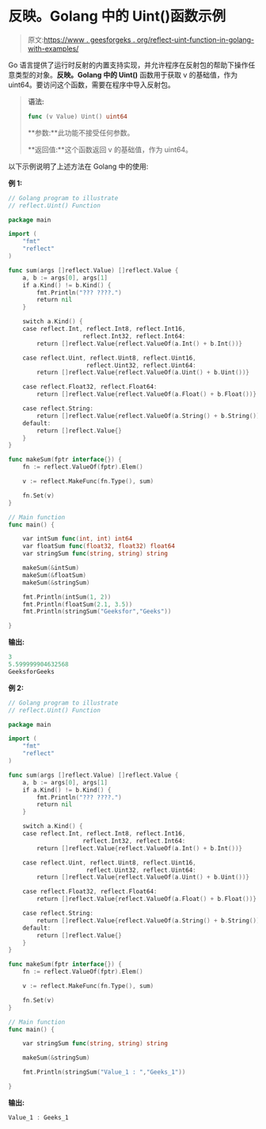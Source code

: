 # 反映。Golang 中的 Uint()函数示例

> 原文:[https://www . geesforgeks . org/reflect-uint-function-in-golang-with-examples/](https://www.geeksforgeeks.org/reflect-uint-function-in-golang-with-examples/)

Go 语言提供了运行时反射的内置支持实现，并允许程序在反射包的帮助下操作任意类型的对象。**反映。Golang 中的 Uint()** 函数用于获取 v 的基础值，作为 uint64。要访问这个函数，需要在程序中导入反射包。

> **语法:**
> 
> ```go
> func (v Value) Uint() uint64
> 
> ```
> 
> **参数:**此功能不接受任何参数。
> 
> **返回值:**这个函数返回 v 的基础值，作为 uint64。

以下示例说明了上述方法在 Golang 中的使用:

**例 1:**

```go
// Golang program to illustrate
// reflect.Uint() Function

package main

import (
    "fmt"
    "reflect"
)

func sum(args []reflect.Value) []reflect.Value {
    a, b := args[0], args[1]
    if a.Kind() != b.Kind() {
        fmt.Println("??? ????.")
        return nil
    }

    switch a.Kind() {
    case reflect.Int, reflect.Int8, reflect.Int16,
                     reflect.Int32, reflect.Int64:
        return []reflect.Value{reflect.ValueOf(a.Int() + b.Int())}

    case reflect.Uint, reflect.Uint8, reflect.Uint16,
                      reflect.Uint32, reflect.Uint64:
        return []reflect.Value{reflect.ValueOf(a.Uint() + b.Uint())}

    case reflect.Float32, reflect.Float64:
        return []reflect.Value{reflect.ValueOf(a.Float() + b.Float())}

    case reflect.String:
        return []reflect.Value{reflect.ValueOf(a.String() + b.String())}
    default:
        return []reflect.Value{}
    }
}

func makeSum(fptr interface{}) {
    fn := reflect.ValueOf(fptr).Elem()

    v := reflect.MakeFunc(fn.Type(), sum)

    fn.Set(v)
}

// Main function
func main() {

    var intSum func(int, int) int64
    var floatSum func(float32, float32) float64
    var stringSum func(string, string) string

    makeSum(&intSum)
    makeSum(&floatSum)
    makeSum(&stringSum)

    fmt.Println(intSum(1, 2))
    fmt.Println(floatSum(2.1, 3.5))
    fmt.Println(stringSum("Geeksfor","Geeks"))

}
```

**输出:**

```go
3
5.599999904632568
GeeksforGeeks

```

**例 2:**

```go
// Golang program to illustrate
// reflect.Uint() Function

package main

import (
    "fmt"
    "reflect"
)

func sum(args []reflect.Value) []reflect.Value {
    a, b := args[0], args[1]
    if a.Kind() != b.Kind() {
        fmt.Println("??? ????.")
        return nil
    }

    switch a.Kind() {
    case reflect.Int, reflect.Int8, reflect.Int16,
                     reflect.Int32, reflect.Int64:
        return []reflect.Value{reflect.ValueOf(a.Int() + b.Int())}

    case reflect.Uint, reflect.Uint8, reflect.Uint16,
                      reflect.Uint32, reflect.Uint64:
        return []reflect.Value{reflect.ValueOf(a.Uint() + b.Uint())}

    case reflect.Float32, reflect.Float64:
        return []reflect.Value{reflect.ValueOf(a.Float() + b.Float())}

    case reflect.String:
        return []reflect.Value{reflect.ValueOf(a.String() + b.String())}
    default:
        return []reflect.Value{}
    }
}

func makeSum(fptr interface{}) {
    fn := reflect.ValueOf(fptr).Elem()

    v := reflect.MakeFunc(fn.Type(), sum)

    fn.Set(v)
}

// Main function
func main() {

    var stringSum func(string, string) string

    makeSum(&stringSum)

    fmt.Println(stringSum("Value_1 : ","Geeks_1"))

}
```

**输出:**

```go
Value_1 : Geeks_1

```